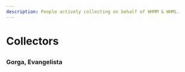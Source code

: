 ```yaml
---
description: People actively collecting on behalf of WHMM & WHML.
---
```


# Collectors

##



### Gorga, Evangelista

